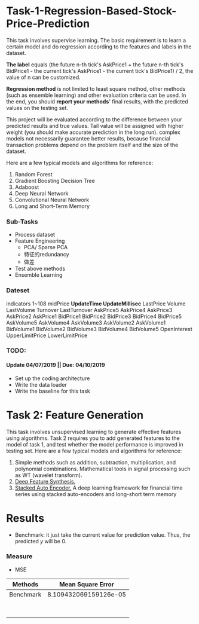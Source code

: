 # Task-1-Regression-Based-Stock-Price-Prediction
This task involves supervise learning. The basic requirement is to learn a certain model and do regression
according to the features and labels in the dataset. 

**The label** equals (the future n-th tick's AskPrice1 + the future n-th tick's BidPrice1 - the current tick's AskPrice1 - the current tick's BidPrice1) / 2, the value of n can be customized. 

**Regression method** is not limited to least square method, other methods (such as ensemble learning) and other evaluation criteria can be used. In the end, you should **report your methods**' final results, with the predicted values on the testing set.

This project will be evaluated according to the difference between your predicted results and true values. Tail value will be assigned with higher weight (you should make accurate prediction in the long run). complex models not necessarily guarantee better results, because financial transaction problems depend on the problem itself and the size of the dataset.

Here are a few typical models and algorithms for reference:

1. Random Forest
2. Gradient Boosting Decision Tree
3. Adaboost
4. Deep Neural Network
5. Convolutional Neural Network
6. Long and Short-Term Memory 

### Sub-Tasks

- Process dataset
- Feature Engineering
  - PCA/ Sparse PCA
  - 特征的redundancy
  - 做差
- Test above methods
- Ensemble Learning

### Dateset

indicators 1~108	midPrice	**UpdateTime	UpdateMillisec**	LastPrice	Volume	LastVolume	Turnover	LastTurnover	AskPrice5	AskPrice4	AskPrice3	AskPrice2	AskPrice1	BidPrice1	BidPrice2	BidPrice3	BidPrice4	BidPrice5	AskVolume5	AskVolume4	AskVolume3	AskVolume2	AskVolume1	BidVolume1	BidVolume2	BidVolume3	BidVolume4	BidVolume5	OpenInterest	UpperLimitPrice	LowerLimitPrice

### TODO:

#### Update 04/07/2019 || Due: 04/10/2019

- Set up the coding architecture
- Write the data loader
- Write the baseline for this task

# Task 2: Feature Generation

This task involves unsupervised learning to generate effective features using algorithms. Task 2 requires you to add generated features to the model of task 1, and test whether the model performance is improved in testing set.
Here are a few typical models and algorithms for reference:

1. Simple methods such as addition, subtraction, multiplication, and polynomial combinations.
  Mathematical tools in signal processing such as WT (wavelet transform).
2. [Deep Feature Synthesis.](https://www.featuretools.com/)
3. [Stacked Auto Encoder.](https://journals.plos.org/plosone/article?id=10.1371/journal.pone.0180944) A deep learning framework for financial time series using stacked auto-encoders
  and long-short term memory 

# Results

- Benchmark: it just take the current value for prediction value. Thus, the predicted $y$ will be $0$.

### Measure

- MSE

|  Methods  |   Mean Square Error   |
| :-------: | :-------------------: |
| Benchmark | 8.109432069159126e-05 |
|           |                       |
|           |                       |
|           |                       |
|           |                       |
|           |                       |
|           |                       |
|           |                       |
|           |                       |

